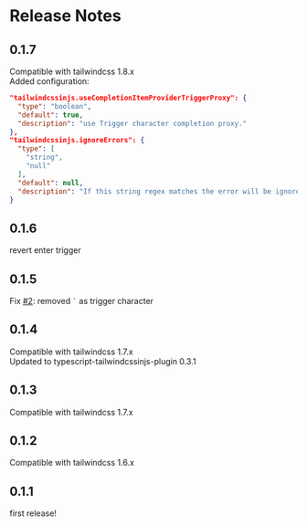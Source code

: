 # Release Notes
## 0.1.7
Compatible with tailwindcss 1.8.x  
Added configuration:  
```json
"tailwindcssinjs.useCompletionItemProviderTriggerProxy": {
  "type": "boolean",
  "default": true,
  "description": "use Trigger character completion proxy."
},
"tailwindcssinjs.ignoreErrors": {
  "type": [
    "string",
    "null"
  ],
  "default": null,
  "description": "If this string regex matches the error will be ignored"
}
```

## 0.1.6
revert enter trigger

## 0.1.5
Fix [#2](https://github.com/Arthie/vscode-tailwindcssinjs/issues/2): removed `` ` `` as trigger character

## 0.1.4

Compatible with tailwindcss 1.7.x  
Updated to typescript-tailwindcssinjs-plugin 0.3.1  

## 0.1.3

Compatible with tailwindcss 1.7.x

## 0.1.2

Compatible with tailwindcss 1.6.x

## 0.1.1

first release!
